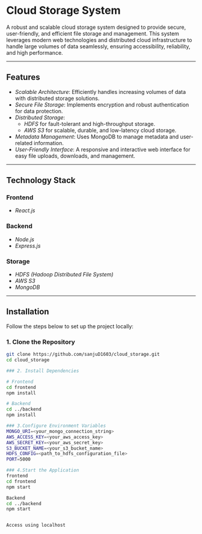 # Cloud Storage System

A robust and scalable cloud storage system designed to provide secure, user-friendly, and efficient file storage and management. This system leverages modern web technologies and distributed cloud infrastructure to handle large volumes of data seamlessly, ensuring accessibility, reliability, and high performance.

---

## Features

- *Scalable Architecture*: Efficiently handles increasing volumes of data with distributed storage solutions.
- *Secure File Storage*: Implements encryption and robust authentication for data protection.
- *Distributed Storage*:
  - *HDFS* for fault-tolerant and high-throughput storage.
  - *AWS S3* for scalable, durable, and low-latency cloud storage.
- *Metadata Management*: Uses MongoDB to manage metadata and user-related information.
- *User-Friendly Interface*: A responsive and interactive web interface for easy file uploads, downloads, and management.


---

## Technology Stack

### Frontend
- *React.js*

### Backend
- *Node.js*
- *Express.js*

### Storage
- *HDFS (Hadoop Distributed File System)*
- *AWS S3*
- *MongoDB*

---

## Installation

Follow the steps below to set up the project locally:

### 1. Clone the Repository
```bash
git clone https://github.com/sanjuD1603/cloud_storage.git
cd cloud_storage

### 2. Install Dependencies

# Frontend
cd frontend
npm install

# Backend
cd ../backend
npm install

### 3.Configure Environment Variables
MONGO_URI=<your_mongo_connection_string>
AWS_ACCESS_KEY=<your_aws_access_key>
AWS_SECRET_KEY=<your_aws_secret_key>
S3_BUCKET_NAME=<your_s3_bucket_name>
HDFS_CONFIG=<path_to_hdfs_configuration_file>
PORT=5000

### 4.Start the Application
frontend
cd frontend
npm start

Backend
cd ../backend
npm start


Access using localhost